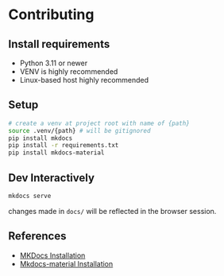 # Contributing

## Install requirements

- Python 3.11 or newer
- VENV is highly recommended
- Linux-based host highly recommended

## Setup

```sh
# create a venv at project root with name of {path}
source .venv/{path} # will be gitignored
pip install mkdocs
pip install -r requirements.txt
pip install mkdocs-material
```

## Dev Interactively

```sh
mkdocs serve
```

changes made in `docs/` will be reflected in the browser session.

## References

- [MKDocs Installation](https://www.mkdocs.org/getting-started/)
- [Mkdocs-material Installation](https://squidfunk.github.io/mkdocs-material/getting-started/)

